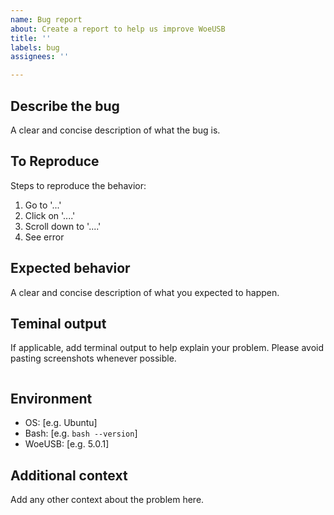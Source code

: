```yaml
---
name: Bug report
about: Create a report to help us improve WoeUSB
title: ''
labels: bug
assignees: ''

---
```


## Describe the bug ##

A clear and concise description of what the bug is.

## To Reproduce ##

Steps to reproduce the behavior:

1. Go to '...'
2. Click on '....'
3. Scroll down to '....'
4. See error

## Expected behavior ##

A clear and concise description of what you expected to happen.

## Teminal output ##

If applicable, add terminal output to help explain your problem.  Please avoid pasting screenshots whenever possible.

```your-woeusb-output-here:

```

## Environment ##

- OS: [e.g. Ubuntu]
- Bash: [e.g. `bash --version`]
- WoeUSB: [e.g. 5.0.1]

## Additional context ##
Add any other context about the problem here.
